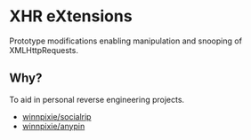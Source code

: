 # XHR eXtensions
Prototype modifications enabling manipulation and snooping of XMLHttpRequests.

## Why?
To aid in personal reverse engineering projects.
- [winnpixie/socialrip](https://github.com/winnpixie/socialrip)
- [winnpixie/anypin](https://github.com/winnpixie/anypin)